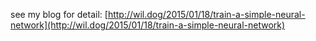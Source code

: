 see my blog for detail: [http://wil.dog/2015/01/18/train-a-simple-neural-network](http://wil.dog/2015/01/18/train-a-simple-neural-network)
